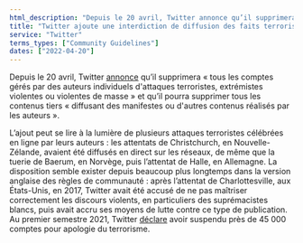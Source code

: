 ```yaml
---
html_description: "Depuis le 20 avril, Twitter annonce qu’il supprimera « tous les comptes gérés par des auteurs individuels d'attaques terroristes, extrémistes violentes ou violentes de masse » et qu’il pourra supprimer tous les contenus tiers « diffusant des manifestes ou d'autres contenus réalisés par les auteurs »."
title: "Twitter ajoute une interdiction de diffusion des faits terroristes"
service: "Twitter"
terms_types: ["Community Guidelines"]
dates: ["2022-04-20"]
---
```


Depuis le 20 avril, Twitter [annonce](https://github.com/OpenTermsArchive/france-elections-versions/commit/4c973b7c1cfa724c3f922adb88be091957a676c1?diff=unified&short_path=97a74cf#diff-97a74cf182c32c5fd04a7f7ad157a172456b1e3ead0535083736fb3a8ce84c38) qu’il supprimera « tous les comptes gérés par des auteurs individuels d'attaques terroristes, extrémistes violentes ou violentes de masse » et qu’il pourra supprimer tous les contenus tiers « diffusant des manifestes ou d'autres contenus réalisés par les auteurs ».

L’ajout peut se lire à la lumière de plusieurs attaques terroristes célébrées en ligne par leurs auteurs : les attentats de Christchurch, en Nouvelle-Zélande, avaient été diffusés en direct sur les réseaux, de même que la tuerie de Baerum, en Norvège, puis l’attentat de Halle, en Allemagne. La disposition semble exister depuis beaucoup plus longtemps dans la version anglaise des règles de communauté : après l’attentat de Charlottesville, aux États-Unis, en 2017, Twitter avait été accusé de ne pas maîtriser correctement les discours violents, en particuliers des suprémacistes blancs, puis avait accru ses moyens de lutte contre ce type de publication. Au premier semestre 2021, Twitter [déclare](https://blog.twitter.com/en_us/topics/company/2021/transparency-19) avoir suspendu près de 45 000 comptes pour apologie du terrorisme.
